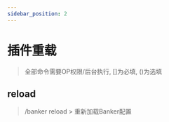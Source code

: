 ```yaml
---
sidebar_position: 2
---
```


# 插件重载

> 全部命令需要OP权限/后台执行, []为必填, ()为选填

## reload

> /banker reload > 重新加载Banker配置

